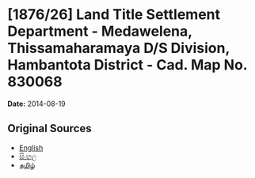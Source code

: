 # [1876/26] Land Title Settlement Department - Medawelena, Thissamaharamaya D/S Division, Hambantota District - Cad. Map No. 830068

**Date:** 2014-08-19

## Original Sources

- [English](https://documents.gov.lk/view/extra-gazettes/2014/8/1876-26_E.pdf)
- [සිංහල](https://documents.gov.lk/view/extra-gazettes/2014/8/1876-26_S.pdf)
- [தமிழ்](https://documents.gov.lk/view/extra-gazettes/2014/8/1876-26_T.pdf)
